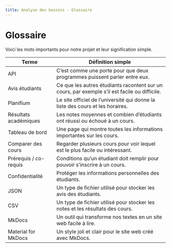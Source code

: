 ```yaml
---
title: Analyse des besoins - Glossaire
---
```


# Glossaire

Voici les mots importants pour notre projet et leur signification simple.

| Terme | Définition simple |
|-------|-----------------|
| API | C’est comme une porte pour que deux programmes puissent parler entre eux. |
| Avis étudiants | Ce que les autres étudiants racontent sur un cours, par exemple s’il est facile ou difficile. |
| Planifium | Le site officiel de l’université qui donne la liste des cours et les horaires. |
| Résultats académiques | Les notes moyennes et combien d’étudiants ont réussi ou échoué à un cours. |
| Tableau de bord | Une page qui montre toutes les informations importantes sur les cours. |
| Comparer des cours | Regarder plusieurs cours pour voir lequel est le plus facile ou intéressant. |
| Prérequis / co-requis | Conditions qu’un étudiant doit remplir pour pouvoir s’inscrire à un cours. |
| Confidentialité | Protéger les informations personnelles des étudiants. |
| JSON | Un type de fichier utilisé pour stocker les avis des étudiants. |
| CSV | Un type de fichier utilisé pour stocker les notes et les résultats des cours. |
| MkDocs | Un outil qui transforme nos textes en un site web facile à lire. |
| Material for MkDocs | Un style joli et clair pour le site web créé avec MkDocs. |